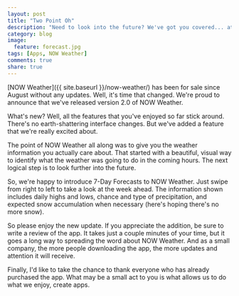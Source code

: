 ```yaml
---
layout: post
title: "Two Point Oh"
description: "Need to look into the future? We've got you covered... at least for the weather."
category: blog
image:
  feature: forecast.jpg
tags: [Apps, NOW Weather]
comments: true
share: true
---
```


[NOW Weather]({{ site.baseurl }}/now-weather/) has been for sale since August without any updates. Well, it's time that changed. We're proud to announce that we've released version 2.0 of NOW Weather.

What's new? Well, all the features that you've enjoyed so far stick around. There's no earth-shattering interface changes. But we've added a feature that we're really excited about.

The point of NOW Weather all along was to give you the weather information you actually care about. That started with a beautiful, visual way to identify what the weather was going to do in the coming hours. The next logical step is to look further into the future.

So, we're happy to introduce 7-Day Forecasts to NOW Weather. Just swipe from right to left to take a look at the week ahead. The information shown includes daily highs and lows, chance and type of precipitation, and expected snow accumulation when necessary (here's hoping there's no more snow).

So please enjoy the new update. If you appreciate the addition, be sure to write a review of the app. It takes just a couple minutes of your time, but it goes a long way to spreading the word about NOW Weather. And as a small company, the more people downloading the app, the more updates and attention it will receive.

Finally, I'd like to take the chance to thank everyone who has already purchased the app. What may be a small act to you is what allows us to do what we enjoy, create apps.